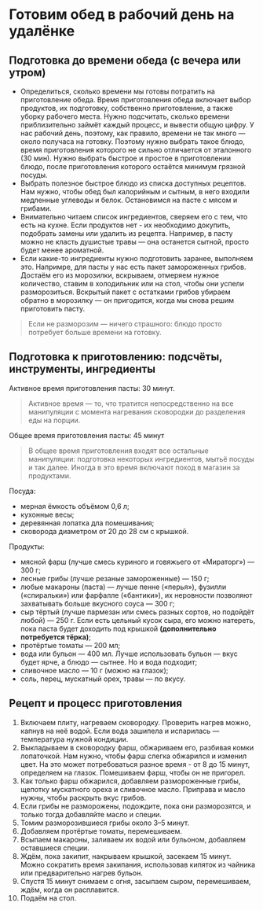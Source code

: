 # Готовим обед в рабочий день на удалёнке
## Подготовка до времени обеда (с вечера или утром)
* Определиться, сколько времени мы готовы потратить на приготовление обеда.
Время приготовления обеда включает выбор продуктов, их подготовку, собственно приготовление, а также уборку рабочего места. Нужно подсчитать, сколько времени приблизительно займёт каждый процесс, и вывести общую цифру. У нас рабочий день, поэтому, как правило, времени не так много — около получаса на готовку. Поэтому нужно выбрать такое блюдо, время приготовления которого не сильно отличается от эталонного (30 мин). Нужно выбрать быстрое и простое в приготовлении блюдо, после приготовления которого остаётся минимум грязной посуды.
* Выбрать полезное быстрое блюдо из списка доступных рецептов. Нам нужно, чтобы обед был калорийным и сытным, в него входили медленные углеводы и белок. 
Остановимся на пасте с мясом и грибами.
* Внимательно читаем список ингредиентов, сверяем его с тем, что есть на кухне. Если продуктов нет - их необходимо докупить, подобрать замены или удалить из рецепта. Например, в пасту можно не класть душистые травы — она останется сытной, просто будет менее ароматной. 
* Если какие-то ингредиенты нужно подготовить заранее, выполняем это. Напримре, для пасты у нас есть пакет замороженных грибов. Достаём его из морозилки, вскрываем, отмеряем нужное количество, ставим в холодильник или на стол, чтобы они успели разморозиться. Вскрытый пакет с остатками грибов убираем обратно в морозилку — он пригодится, когда мы снова решим приготовить пасту.
> Если не разморозим — ничего страшного: блюдо просто потребует больше времени на готовку.

## Подготовка к приготовлению: подсчёты, инструменты, ингредиенты
Активное время приготовления пасты: 30 минут.
> Активное время — то, что тратится непосредственно на все манипуляции с момента нагревания сковородки до разделения еды на порции.

Общее время приготовления пасты: 45 минут
> В общее время приготовления входят все остальные манипуляции: подготовка некоторых ингредиентов, мытьё посуды и так далее. Иногда в это время включают поход в магазин за продуктами.
  
Посуда:
* мерная ёмкость объёмом 0,6 л;
* кухонные весы;
* деревянная лопатка дла помешивания;
* сковорода диаметром от 20 до 28 см с крышкой.

Продукты: 
* мясной фарш (лучше смесь куриного и говяжьего от «Мираторг») — 300 г;
* лесные грибы (лучше резаные замороженные) — 150 г;
* любые макароны (паста) — лучше пенне («перья»), фузилли («спиральки») или фарфалле («бантики»), их неровности позволяют захватывать больше вкусного соуса — 300 г;
* сыр тёртый (лучше пармезан или смесь разных сортов, но подойдёт любой) — 250 г. Если есть цельный кусок сыра, его можно натереть, пока паста будет доходить под крышкой **(дополнительно потребуется тёрка)**;
* протёртые томаты — 200 мл;
* вода или бульон — 400 мл. Лучше использовать бульон — вкус будет ярче, а блюдо — сытнее. Но и вода подходит; 
* сливочное масло — 10 г (можно на глазок);
* соль, перец, мускатный орех, травы — по вкусу. 
## Рецепт и процесс приготовления
1. Включаем плиту, нагреваем сковородку. Проверить нагрев можно, капнув на неё водой. Если вода зашипела и испарилась — температура нужной кондиции. 
2. Выкладываем в сковородку фарш, обжариваем его, разбивая комки лопаточкой. Нам нужно, чтобы фарш слегка обжарился и изменил цвет. На это может потребоваться разное время - от 8 до 15 минут, определяем на глазок. Помешиваем фарш, чтобы он не пригорел.
3. Как только фарш обжарился, добавляем размороженные грибы, щепотку мускатного ореха и сливочное масло. Приправа и масло нужны, чтобы раскрыть вкус грибов.
4. Если грибы не разморожены, подождите, пока они разморозятся, и только тогда добавляйте масло и специи.
5. Томим разморозившиеся грибы около 3–5 минут.
6. Добавляем протёртые томаты, перемешиваем.
7. Всыпаем макароны, заливаем их водой или бульоном, добавляем оставшиеся специи.
8. Ждём, пока закипит, накрываем крышкой, засекаем 15 минут. Можно сократить время закипания, использовав кипяток из чайника или предварительно нагрев бульон.
9. Спустя 15 минут снимаем с огня, засыпаем сыром, перемешиваем, ждём, когда он расплавится.
10. Подаём на стол.
